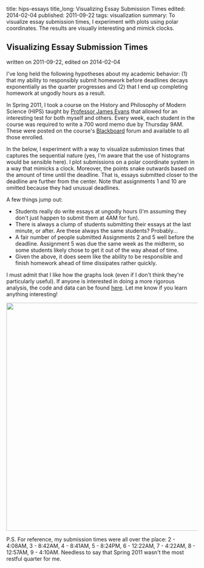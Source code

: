 title: hips-essays
title_long: Visualizing Essay Submission Times
edited: 2014-02-04
published: 2011-09-22
tags: visualization
summary: To visualize essay submission times, I experiment with plots using polar coordinates. The results are visually interesting and mimick clocks.

## Visualizing Essay Submission Times ##
written on 2011-09-22, edited on 2014-02-04

I've long held the following hypotheses about my academic behavior: (1) that my ability to responsibly submit homework before deadlines decays exponentially as the quarter progresses and (2) that I end up completing homework at ungodly hours as a result.

In Spring 2011, I took a course on the History and Philosophy of Modern Science (HIPS) taught by [Professor James Evans](http://home.uchicago.edu/~jevans/) that allowed for an interesting test for both myself and others. Every week, each student in the course was required to write a 700 word memo due by Thursday 9AM. These were posted on the course's [Blackboard](https://chalk8.uchicago.edu/) forum and available to all those enrolled.

In the below, I experiment with a way to visualize submission times that captures the sequential nature (yes, I'm aware that the use of histograms would be sensible here). I plot submissions on a polar coordinate system in a way that mimicks a clock. Moreover, the points snake outwards based on the amount of time until the deadline. That is, essays submitted closer to the deadline are further from the center. Note that assignments 1 and 10 are omitted because they had unusual deadlines.

A few things jump out:

- Students really do write essays at ungodly hours (I'm assuming they don't just happen to submit them at 4AM for fun).
- There is always a clump of students submitting their essays at the last minute, or after. Are these always the same students? Probably...
- A fair number of people submitted Assignments 2 and 5 well before the deadline. Assignment 5 was due the same week as the midterm, so some students likely chose to get it out of the way ahead of time.
- Given the above, it does seem like the ability to be responsible and finish homework ahead of time dissipates rather quickly.

I must admit that I like how the graphs look (even if I don't think they're particularly useful). If anyone is interested in doing a more rigorous analysis, the code and data can be found [here](https://github.com/ryw90/hips-essays). Let me know if you learn anything interesting!

<img src="https://raw.github.com/ryw90/hips-essays/master/posting-times.png" style="width: 600px;"/></img>

P.S. For reference, my submission times were all over the place: 2 - 4:08AM, 3 - 8:42AM, 4 - 8:41AM, 5 - 8:24PM, 6 - 12:22AM, 7 - 4:22AM, 8 - 12:57AM, 9 - 4:10AM. Needless to say that Spring 2011 wasn't the most restful quarter for me.
